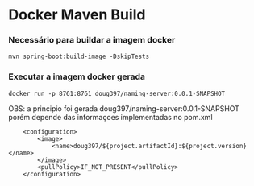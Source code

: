 # Docker Maven Build

### Necessário para buildar a imagem docker
```
mvn spring-boot:build-image -DskipTests
```

### Executar a imagem docker gerada
```
docker run -p 8761:8761 doug397/naming-server:0.0.1-SNAPSHOT
```

OBS: a principio foi gerada doug397/naming-server:0.0.1-SNAPSHOT porém depende das informaçoes implementadas no pom.xml

```
    <configuration>
        <image>
            <name>doug397/${project.artifactId}:${project.version}</name>
        </image>
        <pullPolicy>IF_NOT_PRESENT</pullPolicy>
    </configuration>
```